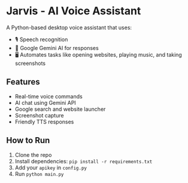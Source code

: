 # Jarvis - AI Voice Assistant

A Python-based desktop voice assistant that uses:
- 🎙️ Speech recognition
- 🤖 Google Gemini AI for responses
- 🖥️ Automates tasks like opening websites, playing music, and taking screenshots

## Features
- Real-time voice commands
- AI chat using Gemini API
- Google search and website launcher
- Screenshot capture
- Friendly TTS responses

## How to Run
1. Clone the repo
2. Install dependencies: `pip install -r requirements.txt`
3. Add your `apikey` in `config.py`
4. Run `python main.py`
